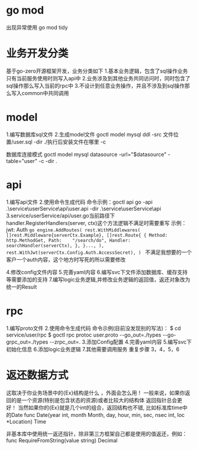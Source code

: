 # go mod 
出现异常使用  go mod tidy

# 业务开发分类
基于go-zero开源框架开发，业务分类如下
1.基本业务逻辑，包含了sql操作业务只有当前服务使用时则写入api中
2.业务涉及到其他业务共同访问时，同时包含了sql操作那么写入当前的rpc中
3.不设计到任意业务操作，并且不涉及到sql操作那么写入common中共同调用

# model
1.编写数据库sql文件
2.生成model文件
goctl model mysql ddl -src 文件位置/user.sql -dir ./执行后安装文件在哪里 -c

数据库连接模式
goctl model mysql datasource -url="$datasource" -table="user" -c -dir .

# api
1.编写api文件
2.使用命令生成代码
    命令示例：goctl api go -api .\service\userService\api\user.api -dir .\service\userService\api\
3.service/userService/api/user.go当前路径下handler.RegisterHandlers(server, ctx)这个方法逻辑不满足时需要重写
    示例：jwt: Auth
    ```go
        engine.AddRoutes(
            rest.WithMiddlewares(
                []rest.Middleware{serverCtx.Example},
                    []rest.Route{
                    {
                        Method:  http.MethodGet,
                        Path:    "/search/do",
                        Handler: searchHandler(serverCtx),
                    },
                }...,
            ),
            rest.WithJwt(serverCtx.Config.Auth.AccessSecret),
        )
    ```
不满足我想要的一个客户一个auth内容，这个地方时写死的所以需要修改

4.修改config文件内容
5.完善yaml内容
6.编写svc下文件添加数据库、缓存支持等需要添加的支持
7.编写logic业务逻辑,并修改业务逻辑的返回值，返还对象改为统一的Result


# rpc
1.编写proto文件
2.使用命令生成代码
    命令示例(目前没发现别的写法)：
    $ cd service/user/rpc
    $ goctl rpc protoc user.proto --go_out=./types --go-grpc_out=./types --zrpc_out=.
3.添加Config配置
4.完善yaml内容
5.编写svc下初始化信息
6.添加logic业务逻辑
7.其他需要调用服务 重复步骤 3，4，5，6

# 返还数据方式
这取决于你业务场景中的{Ex}结构是什么 ，外面会怎么用！
一般来说，如果你返回的是一个资源(特别是包含状态的资源)或者比较大的结构体 返回指针总会更好！
当然如果你的{Ex}就是几个int的组合，返回结构也不错, 比如标准库time中的Date
func Date(year int, month Month, day, hour, min, sec, nsec int, loc *Location) Time

非基本库中使用统一返还指针，除非第三方框架自己都是使用的值返还，例如：
func RequireFromString(value string) Decimal

